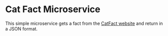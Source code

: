 # Cat Fact Microservice

This simple microservice gets a fact from the [CatFact website](https://catfact.ninja/fact) and return in a JSON format.
